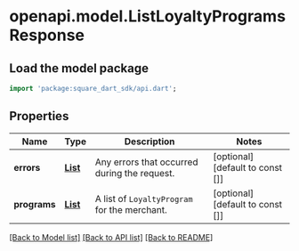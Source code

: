 # openapi.model.ListLoyaltyProgramsResponse

## Load the model package
```dart
import 'package:square_dart_sdk/api.dart';
```

## Properties
Name | Type | Description | Notes
------------ | ------------- | ------------- | -------------
**errors** | [**List<Error>**](Error.md) | Any errors that occurred during the request. | [optional] [default to const []]
**programs** | [**List<LoyaltyProgram>**](LoyaltyProgram.md) | A list of `LoyaltyProgram` for the merchant. | [optional] [default to const []]

[[Back to Model list]](../README.md#documentation-for-models) [[Back to API list]](../README.md#documentation-for-api-endpoints) [[Back to README]](../README.md)


